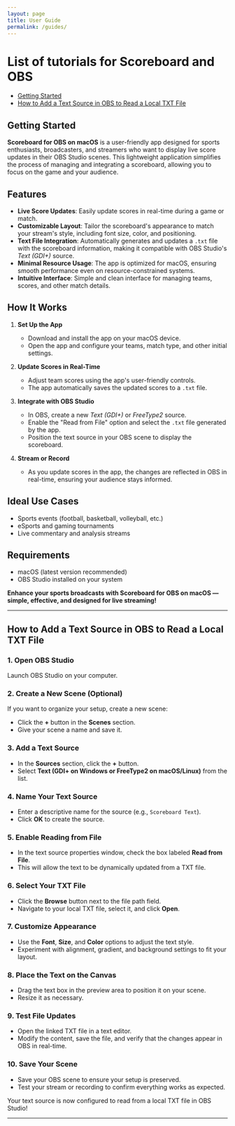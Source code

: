 ```yaml
---
layout: page
title: User Guide
permalink: /guides/
---
```


# List of tutorials for Scoreboard and OBS
- [Getting Started](#getting-started)
- [How to Add a Text Source in OBS to Read a Local TXT File](#how-to-add-a-text-source-in-obs-to-read-a-local-txt-file)

## Getting Started

**Scoreboard for OBS on macOS** is a user-friendly app designed for sports enthusiasts, broadcasters, and streamers who want to display live score updates in their OBS Studio scenes. This lightweight application simplifies the process of managing and integrating a scoreboard, allowing you to focus on the game and your audience.

## Features  

- **Live Score Updates**: Easily update scores in real-time during a game or match.  
- **Customizable Layout**: Tailor the scoreboard's appearance to match your stream's style, including font size, color, and positioning.  
- **Text File Integration**: Automatically generates and updates a `.txt` file with the scoreboard information, making it compatible with OBS Studio's *Text (GDI+)* source.  
- **Minimal Resource Usage**: The app is optimized for macOS, ensuring smooth performance even on resource-constrained systems.  
- **Intuitive Interface**: Simple and clean interface for managing teams, scores, and other match details.  

## How It Works  

1. **Set Up the App**  
   - Download and install the app on your macOS device.  
   - Open the app and configure your teams, match type, and other initial settings.  

2. **Update Scores in Real-Time**  
   - Adjust team scores using the app's user-friendly controls.  
   - The app automatically saves the updated scores to a `.txt` file.

3. **Integrate with OBS Studio**  
   - In OBS, create a new *Text (GDI+)* or *FreeType2* source.  
   - Enable the "Read from File" option and select the `.txt` file generated by the app.  
   - Position the text source in your OBS scene to display the scoreboard.  

4. **Stream or Record**  
   - As you update scores in the app, the changes are reflected in OBS in real-time, ensuring your audience stays informed.

## Ideal Use Cases  

- Sports events (football, basketball, volleyball, etc.)  
- eSports and gaming tournaments  
- Live commentary and analysis streams  

## Requirements  

- macOS (latest version recommended)  
- OBS Studio installed on your system  

**Enhance your sports broadcasts with Scoreboard for OBS on macOS — simple, effective, and designed for live streaming!**

---

## How to Add a Text Source in OBS to Read a Local TXT File

### 1. Open OBS Studio  
Launch OBS Studio on your computer.

### 2. Create a New Scene (Optional)  
If you want to organize your setup, create a new scene:  
- Click the **+** button in the **Scenes** section.  
- Give your scene a name and save it.

### 3. Add a Text Source  
- In the **Sources** section, click the **+** button.  
- Select **Text (GDI+ on Windows or FreeType2 on macOS/Linux)** from the list.

### 4. Name Your Text Source  
- Enter a descriptive name for the source (e.g., `Scoreboard Text`).  
- Click **OK** to create the source.

### 5. Enable Reading from File  
- In the text source properties window, check the box labeled **Read from File**.  
- This will allow the text to be dynamically updated from a TXT file.

### 6. Select Your TXT File  
- Click the **Browse** button next to the file path field.  
- Navigate to your local TXT file, select it, and click **Open**.

### 7. Customize Appearance  
- Use the **Font**, **Size**, and **Color** options to adjust the text style.  
- Experiment with alignment, gradient, and background settings to fit your layout.

### 8. Place the Text on the Canvas  
- Drag the text box in the preview area to position it on your scene.  
- Resize it as necessary.

### 9. Test File Updates  
- Open the linked TXT file in a text editor.  
- Modify the content, save the file, and verify that the changes appear in OBS in real-time.

### 10. Save Your Scene  
- Save your OBS scene to ensure your setup is preserved.  
- Test your stream or recording to confirm everything works as expected.

Your text source is now configured to read from a local TXT file in OBS Studio!

---

